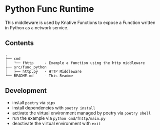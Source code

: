 # Python Func Runtime

This middleware is used by Knative Functions to expose a Function written in
Python as a network service.


## Contents
```
.
├── cmd
│   └── fhttp     - Example a function using the http middleware
├── src/func_python
│   ├── http.py   - HTTP Middleware
└── README.md     - This Readme
```

## Development

- install `poetry` via `pipx`
- install dependencies with `poetry install`
- activate the virtual environment managed by poetry via `poetry shell`
- run the example via `python cmd/fhttp/main.py`
- deactivate the virtual environment with `exit`
